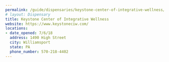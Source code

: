 ```yaml
---
permalink: /guide/dispensaries/keystone-center-of-integrative-wellness/
# layout: Dispensary
title: Keystone Center of Integrative Wellness
website: https://www.keystoneciw.com/
locations:
- date_opened: 7/6/18
  address: 1490 High Street
  city: Williamsport
  state: PA
  phone_number: 570-218-4402
---
```




